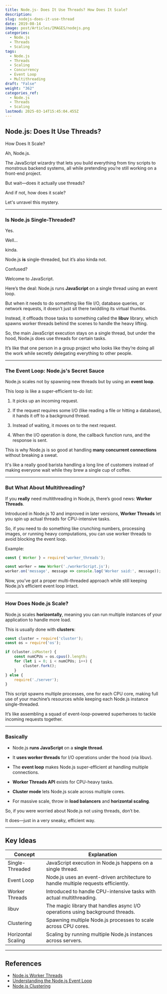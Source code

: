 ```yaml
---
title: Node.js- Does It Use Threads? How Does It Scale?
description: 
slug: nodejs-does-it-use-thread
date: 2019-08-14
image: post/Articles/IMAGES/nodejs.png
categories:
  - Node.js
  - Threads
  - Scaling
tags:
  - Node.js
  - Threads
  - Scaling
  - Concurrency
  - Event Loop
  - Multithreading
draft: "False"
weight: "362"
categories_ref:
  - Node.js
  - Threads
  - Scaling
lastmod: 2025-03-14T15:45:04.455Z
---
```

## Node.js: Does It Use Threads?

How Does It Scale?

Ah, Node.js.

The JavaScript wizardry that lets you build everything from tiny scripts to monstrous backend systems, all while pretending you’re still working on a front-end project.

But wait—does it actually use threads?

And if not, how does it scale?

Let's unravel this mystery.

***

### Is Node.js Single-Threaded?

Yes.

Well...

kinda.

Node.js **is** single-threaded, but it’s also kinda not.

Confused?

Welcome to JavaScript.

Here’s the deal: Node.js runs **JavaScript** on a single thread using an event loop.

But when it needs to do something like file I/O, database queries, or network requests, it doesn’t just sit there twiddling its virtual thumbs.

Instead, it offloads those tasks to something called the **libuv** library, which spawns worker threads behind the scenes to handle the heavy lifting.

So, the main JavaScript execution stays on a single thread, but under the hood, Node.js does use threads for certain tasks.

It’s like that one person in a group project who looks like they’re doing all the work while secretly delegating everything to other people.

***

### The Event Loop: Node.js's Secret Sauce

Node.js scales not by spawning new threads but by using an **event loop**.

This loop is like a super-efficient to-do list:

1. It picks up an incoming request.

2. If the request requires some I/O (like reading a file or hitting a database), it hands it off to a background thread.

3. Instead of waiting, it moves on to the next request.

4. When the I/O operation is done, the callback function runs, and the response is sent.

This is why Node.js is so good at handling **many concurrent connections** without breaking a sweat.

It's like a really good barista handling a long line of customers instead of making everyone wait while they brew a single cup of coffee.

***

### But What About Multithreading?

If you **really** need multithreading in Node.js, there’s good news: **Worker Threads**.

Introduced in Node.js 10 and improved in later versions, **Worker Threads** let you spin up actual threads for CPU-intensive tasks.

So, if you need to do something like crunching numbers, processing images, or running heavy computations, you can use worker threads to avoid blocking the event loop.

Example:

```javascript
const { Worker } = require('worker_threads');

const worker = new Worker('./workerScript.js');
worker.on('message', message => console.log('Worker said:', message));
```

Now, you’ve got a proper multi-threaded approach while still keeping Node.js’s efficient event loop intact.

***

### How Does Node.js Scale?

Node.js scales **horizontally**, meaning you can run multiple instances of your application to handle more load.

This is usually done with **clusters**:

```javascript
const cluster = require('cluster');
const os = require('os');

if (cluster.isMaster) {
    const numCPUs = os.cpus().length;
    for (let i = 0; i < numCPUs; i++) {
        cluster.fork();
    }
} else {
    require('./server');
}
```

This script spawns multiple processes, one for each CPU core, making full use of your machine’s resources while keeping each Node.js instance single-threaded.

It’s like assembling a squad of event-loop-powered superheroes to tackle incoming requests together.

***

### Basically

* Node.js **runs JavaScript** on a **single thread**.

* It **uses worker threads** for I/O operations under the hood (via libuv).

* The **event loop** makes Node.js super-efficient at handling multiple connections.

* **Worker Threads API** exists for CPU-heavy tasks.

* **Cluster mode** lets Node.js scale across multiple cores.

* For massive scale, throw in **load balancers** and **horizontal scaling**.

So, if you were worried about Node.js not using threads, don’t be.

It does—just in a very sneaky, efficient way.

***

## Key Ideas

| Concept            | Explanation                                                                        |
| ------------------ | ---------------------------------------------------------------------------------- |
| Single-Threaded    | JavaScript execution in Node.js happens on a single thread.                        |
| Event Loop         | Node.js uses an event-driven architecture to handle multiple requests efficiently. |
| Worker Threads     | Introduced to handle CPU-intensive tasks with actual multithreading.               |
| libuv              | The magic library that handles async I/O operations using background threads.      |
| Clustering         | Spawning multiple Node.js processes to scale across CPU cores.                     |
| Horizontal Scaling | Scaling by running multiple Node.js instances across servers.                      |

***

## References

* [Node.js Worker Threads](https://nodejs.org/api/worker_threads.html)
* [Understanding the Node.js Event Loop](https://nodejs.org/en/docs/guides/event-loop-timers-and-nexttick/)
* [Node.js Clustering](https://nodejs.org/docs/latest-v16.x/api/cluster.html)
